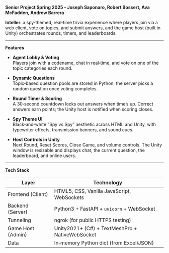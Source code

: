 **Senior Project Spring 2025 - Joseph Saponaro, Robert Bossert, Ava McFadden, Andrew Barrera**

**Inteller**: a spy‑themed, real‑time trivia experience where players join via a web client, vote on topics, and submit answers, and the game host (built in Unity) orchestrates rounds, timers, and leaderboards.

---

**Features**

- **Agent Lobby & Voting**  
  Players join with a codename, chat in real‑time, and vote on one of the topic categories each round.

- **Dynamic Questions**  
  Topic‑based question pools are stored in Python; the server picks a random question once voting completes.

- **Round Timer & Scoring**  
  A 30‑second countdown locks out answers when time’s up. Correct answers earn points; the Unity host is notified when scoring closes.

- **Spy Theme UI**  
  Black‑and‑white “Spy vs Spy” aesthetic across HTML and Unity, with typewriter effects, transmission banners, and sound cues.

- **Host Controls in Unity**  
  Next Round, Reset Scores, Close Game, and volume controls. The Unity window is resizable and displays chat, the current question, the leaderboard, and online users.

---

**Tech Stack**

| Layer              | Technology                              |
|--------------------|-----------------------------------------|
| Frontend (Client)  | HTML5, CSS, Vanilla JavaScript, WebSockets |
| Backend (Server)   | Python3 + FastAPI + `uvicorn` + WebSocket |
| Tunneling          | ngrok (for public HTTPS testing)        |
| Game Host (Admin)  | Unity2021+ (C#) + TextMeshPro + NativeWebSocket |
| Data               | In‑memory Python dict (from Excel/JSON) |
